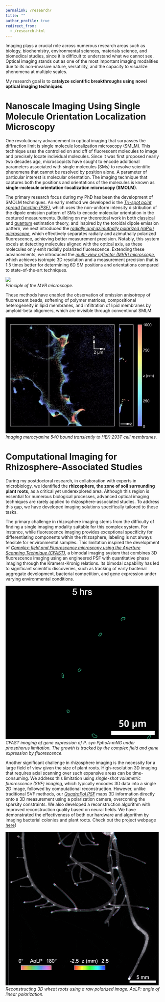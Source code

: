 ```yaml
---
permalink: /research/
title: ""
author_profile: true
redirect_from:
  - /research.html
---
```


Imaging plays a crucial role across numerous research areas such as biology, biochemistry, environmental sciences, materials science, and biomedical studies, since it is difficult to understand what we cannot see. Optical imaging stands out as one of the most important imaging modalities due to its non-invasive nature, versatility, and the capacity to visualize phenomena at multiple scales.

My research goal is to **catalyze scientific breakthroughs using novel optical imaging techniques**.

# Nanoscale Imaging Using Single Molecule Orientation Localization Microscopy

One revolutionary advancement in optical imaging that surpasses the diffraction limit is single molecule localization microscopy (SMLM). This technique uses the controlled on and off of fluorescent molecules to image and precisely locate individual molecules. Since it was first proposed nearly two decades ago, microscopists have sought to encode additional parameters associated with single molecules (SMs) to resolve scientific phenomena that cannot be resolved by position alone. A parameter of particular interest is molecular orientation. The imaging technique that captures both the positions and orientations of the molecules is known as **single-molecule orientation-localization microscopy (SMOLM)**. 

The primary research focus during my PhD has been the development of SMOLM techniques. An early method we developed is the [*Tri-spot point spread function (PSF)*](https://pubs.aip.org/aip/apl/article/113/3/031103/36984), which uses the non-uniform intensity distribution of the dipole emission pattern of SMs to encode molecular orientation in the captured measurements. Building on my theoretical work in both [classical](https://journals.aps.org/prl/abstract/10.1103/PhysRevLett.122.198301) and [quantum](https://journals.aps.org/prresearch/abstract/10.1103/PhysRevResearch.2.033114) estimation theory, and inspired by the toroidal dipole emission pattern, we next introduced the [*radially and azimuthally polarized (raPol) microscope*](https://pubs.acs.org/doi/10.1021/acs.nanolett.1c03948), which effectively separates radially and azimuthally polarized fluorescence, achieving better measurement precision. Notably, this system excels at detecting molecules aligned with the optical axis, as these molecules only emit radially polarized fluorescence. Extending these advancements, we introduced the [*multi-view reflector (MVR) microscope*](https://www.nature.com/articles/s41566-022-01116-6), which achieves isotropic 3D resolution and a measurement precision that is 1.5 times better for determining 6D SM positions and orientations compared to state-of-the-art techniques. 

![](/files/smolm_mvr.gif)  
*Principle of the MVR microscope.*

These methods have enabled the observation of emission anisotropy of fluorescent beads, softening of polymer matrices, compositional heterogeneity in lipid membranes, and infiltration of lipid membranes by amyloid-beta oligomers, which are invisible through conventional SMLM.

![](/files/smolm_cell.gif)  
*Imaging merocyanine 540 bound transiently to HEK-293T cell membranes.*

# Computational Imaging for Rhizosphere-Associated Studies

During my postdoctoral research, in collaboration with experts in microbiology, we identified the **rhizosphere, the zone of soil surrounding plant roots**, as a critical yet underexplored area. Although this region is essential for numerous biological processes, advanced optical imaging techniques are rarely applied to rhizosphere-associated studies. To address this gap, we have developed imaging solutions specifically tailored to these tasks.

The primary challenge in rhizosphere imaging stems from the difficulty of finding a single imaging modality suitable for this complex system. For instance, while fluorescence imaging provides exceptional specificity for differentiating components within the rhizosphere, labeling is not always feasible for environmental samples. This limitation inspired the development of [*Complex-field and Fluorescence microscopy using the Aperture Scanning Technique (CFAST)*](https://www.pnas.org/doi/10.1073/pnas.2403122121), a bimodal imaging system that combines 3D fluorescence imaging using an engineered PSF with quantitative phase imaging through the Kramers-Kronig relations. Its bimodal capability has led to significant scientific discoveries, such as tracking of early bacterial aggregate development, bacterial competition, and gene expression under varying environmental conditions.

![](/files/rhizo_induction.gif)  
*CFAST imaging of gene expression of P. syn PphoA-mNG under phosphorus limitation. The growth is tracked by the complex field and gene expression by fluorescence.*

Another significant challenge in rhizosphere imaging is the necessity for a large field of view given the size of plant roots. High-resolution 3D imaging that requires axial scanning over such expansive areas can be time-consuming. We address this limitation using *single-shot volumetric fluorescence (SVF) imaging*, which typically encodes 3D data into a single 2D image, followed by computational reconstruction. However, unlike traditional SVF methods, our [*QuadraPol PSF*](https://arxiv.org/abs/2405.10463) maps 3D information directly onto a 3D measurement using a polarization camera, overcoming the sparsity constraints. We also developed a reconstruction algorithm with improved reconstruction quality based on neural fields. We have demonstrated the effectiveness of both our hardware and algorithm by imaging bacterial colonies and plant roots. Check out the project webpage [here](https://hwzhou2020.github.io/SVF-Web/)!

![](/files/rhizo_svf.gif)  
*Reconstructing 3D wheat roots using a raw polarized image. AoLP: angle of linear polarization.*